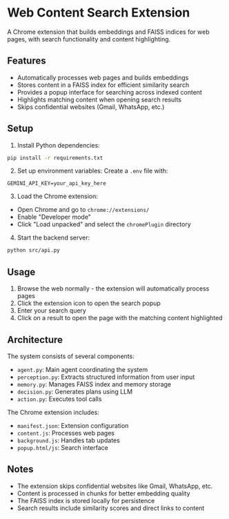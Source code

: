 # Web Content Search Extension

A Chrome extension that builds embeddings and FAISS indices for web pages, with search functionality and content highlighting.

## Features

- Automatically processes web pages and builds embeddings
- Stores content in a FAISS index for efficient similarity search
- Provides a popup interface for searching across indexed content
- Highlights matching content when opening search results
- Skips confidential websites (Gmail, WhatsApp, etc.)

## Setup

1. Install Python dependencies:
```bash
pip install -r requirements.txt
```

2. Set up environment variables:
Create a `.env` file with:
```
GEMINI_API_KEY=your_api_key_here
```

3. Load the Chrome extension:
- Open Chrome and go to `chrome://extensions/`
- Enable "Developer mode"
- Click "Load unpacked" and select the `chromePlugin` directory

4. Start the backend server:
```bash
python src/api.py
```

## Usage

1. Browse the web normally - the extension will automatically process pages
2. Click the extension icon to open the search popup
3. Enter your search query
4. Click on a result to open the page with the matching content highlighted

## Architecture

The system consists of several components:

- `agent.py`: Main agent coordinating the system
- `perception.py`: Extracts structured information from user input
- `memory.py`: Manages FAISS index and memory storage
- `decision.py`: Generates plans using LLM
- `action.py`: Executes tool calls

The Chrome extension includes:
- `manifest.json`: Extension configuration
- `content.js`: Processes web pages
- `background.js`: Handles tab updates
- `popup.html/js`: Search interface

## Notes

- The extension skips confidential websites like Gmail, WhatsApp, etc.
- Content is processed in chunks for better embedding quality
- The FAISS index is stored locally for persistence
- Search results include similarity scores and direct links to content
